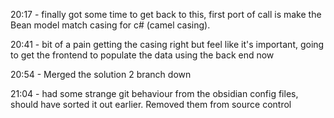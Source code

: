 20:17 - finally got some time to get back to this, first port of call is make the Bean model match casing for c# (camel casing).

20:41 - bit of a pain getting the casing right but feel like it's important, going to get the frontend to populate the data using the back end now

20:54 - Merged the solution 2 branch down

21:04 - had some strange git behaviour from the obsidian config files, should have sorted it out earlier. Removed them from source control




